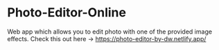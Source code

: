 # Photo-Editor-Online
Web app which allows you to edit photo with one of the provided image effects. 
Check this out here -> https://photo-editor-by-dw.netlify.app/

